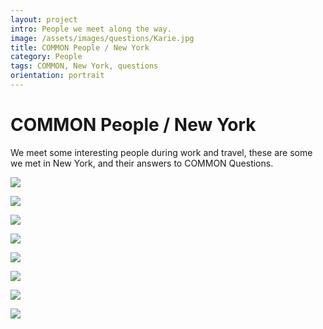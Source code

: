 ```yaml
---
layout: project
intro: People we meet along the way.   
image: /assets/images/questions/Karie.jpg
title: COMMON People / New York
category: People
tags: COMMON, New York, questions
orientation: portrait
---
```


# COMMON People / New York

We meet some interesting people during work and travel, these are some we met in New York, and their answers to COMMON Questions.  

![](/assets/images/questions/Karie.jpg)

![](/assets/images/questions/KarieQs.jpg)

![](/assets/images/questions/Lee.jpg)

![](/assets/images/questions/LeeQs.jpg)

![](/assets/images/questions/Martha.jpg)

![](/assets/images/questions/MarthaQs.jpg)

![](/assets/images/questions/Martin.jpg)

![](/assets/images/questions/MartinQs.jpg)